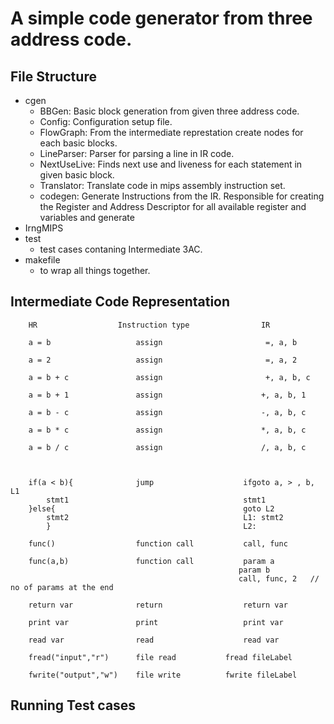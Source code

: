 # A simple code generator from three address code.

## File Structure
- cgen
    - BBGen: Basic block generation from given three address code.
    - Config: Configuration setup file.
    - FlowGraph: From the intermediate represtation create nodes for each basic blocks.
    - LineParser: Parser for parsing a line in IR code.
    - NextUseLive: Finds next use and liveness for each statement in given basic block.
    - Translator: Translate code in mips assembly instruction set.
    - codegen: Generate Instructions from the IR. Responsible for creating the Register and Address Descriptor for all available register and variables and generate
- IrngMIPS
- test
    - test cases contaning Intermediate 3AC. 
- makefile
    - to wrap all things together.

## Intermediate Code Representation


        HR                  Instruction type                IR

        a = b                   assign                       =, a, b

        a = 2                   assign                       =, a, 2

        a = b + c               assign                       +, a, b, c

        a = b + 1               assign                      +, a, b, 1

        a = b - c               assign                      -, a, b, c

        a = b * c               assign                      *, a, b, c

        a = b / c               assign                      /, a, b, c

        

        if(a < b){              jump                    ifgoto a, > , b, L1 
            stmt1                                       stmt1
        }else{                                          goto L2
            stmt2                                       L1: stmt2
            }                                           L2:              

        func()                  function call           call, func

        func(a,b)               function call           param a
                                                       param b
                                                       call, func, 2   // no of params at the end 

        return var              return                  return var
 
        print var               print                   print var     

        read var                read                    read var     

        fread("input","r")      file read           fread fileLabel     

        fwrite("output","w")    file write          fwrite fileLabel     

## Running Test cases

